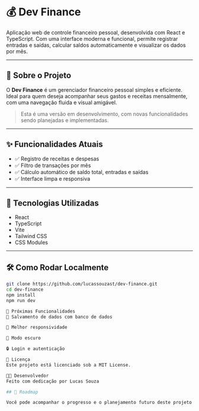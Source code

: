 # 💰 Dev Finance

Aplicação web de controle financeiro pessoal, desenvolvida com React e TypeScript. Com uma interface moderna e funcional, permite registrar entradas e saídas, calcular saldos automaticamente e visualizar os dados por mês.

---

## 🚀 Sobre o Projeto

O **Dev Finance** é um gerenciador financeiro pessoal simples e eficiente. Ideal para quem deseja acompanhar seus gastos e receitas mensalmente, com uma navegação fluida e visual amigável.

> Esta é uma versão em desenvolvimento, com novas funcionalidades sendo planejadas e implementadas.

---

## ✨ Funcionalidades Atuais

- ✅ Registro de receitas e despesas  
- ✅ Filtro de transações por mês  
- ✅ Cálculo automático de saldo total, entradas e saídas  
- ✅ Interface limpa e responsiva  

---

## 🔧 Tecnologias Utilizadas

- React  
- TypeScript  
- Vite  
- Tailwind CSS
- CSS Modules  

---

## 🛠 Como Rodar Localmente

```bash
git clone https://github.com/lucassouzast/dev-finance.git
cd dev-finance
npm install
npm run dev

🌱 Próximas Funcionalidades
💾 Salvamento de dados com banco de dados

📱 Melhor responsividade

🌙 Modo escuro

🔒 Login e autenticação

📄 Licença
Este projeto está licenciado sob a MIT License.

👨‍💻 Desenvolvedor
Feito com dedicação por Lucas Souza

## 📌 Roadmap

Você pode acompanhar o progresso e o planejamento futuro deste projeto no arquivo [ROADMAP.md](./ROADMAP.md).

